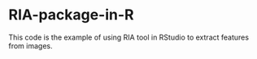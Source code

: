# RIA-package-in-R
This code is the example of using RIA tool in RStudio to extract features from images.
